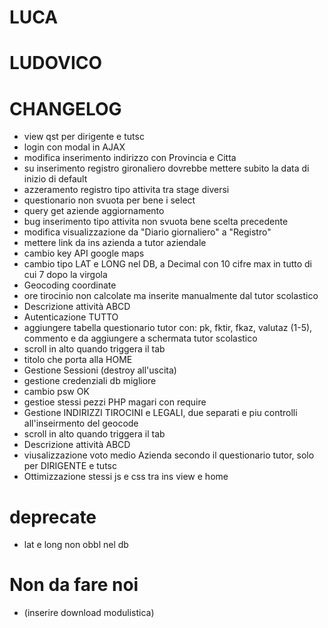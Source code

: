 # LUCA

# LUDOVICO

# CHANGELOG
- view qst per dirigente e tutsc
- login con modal in AJAX
- modifica inserimento indirizzo con Provincia e Citta
- su inserimento registro gironaliero dovrebbe mettere subito la data di inizio di default
- azzeramento registro tipo attivita tra stage diversi
- questionario non svuota per bene i select
- query get aziende aggiornamento
- bug inserimento tipo attivita non svuota bene scelta precedente
- modifica visualizzazione da "Diario giornaliero" a "Registro"
- mettere link da ins azienda a tutor aziendale
- cambio key API google maps
- cambio tipo LAT e LONG nel DB, a Decimal con 10 cifre max in tutto di cui 7 dopo la virgola
- Geocoding coordinate
- ore tirocinio non calcolate ma inserite manualmente dal tutor scolastico
- Descrizione attività ABCD
- Autenticazione TUTTO
- aggiungere tabella questionario tutor con: pk, fktir, fkaz, valutaz (1-5), commento e da aggiungere 
	a schermata tutor scolastico
- scroll in alto quando triggera il tab 
- titolo che porta alla HOME
- Gestione Sessioni (destroy all'uscita)
- gestione credenziali db migliore
- cambio psw OK
- gestioe stessi pezzi PHP magari con require
- Gestione INDIRIZZI TIROCINI e LEGALI, due separati e piu controlli all'inseirmento del geocode
- scroll in alto quando triggera il tab 
- Descrizione attività ABCD
- viusalizzazione voto medio Azienda secondo il questionario tutor, solo per DIRIGENTE e tutsc
- Ottimizzazione stessi js e css tra ins view e home

# deprecate
- lat e long non obbl nel db 

# Non da fare noi
- (inserire download modulistica)